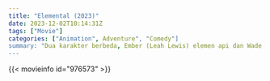 ```yaml
---
title: "Elemental (2023)"
date: 2023-12-02T10:14:31Z
tags: ["Movie"]
categories: ["Animation", Adventure", "Comedy"]
summary: "Dua karakter berbeda, Ember (Leah Lewis) elemen api dan Wade (Mamoudou Athie) elemen air. Layaknya api, Ember memiliki sifat membara, sedangkan Wade memiliki sifat tenang layaknya air. Walaupun berbeda, keduanya saling jatuh cinta dan berusaha mencari kesamaan satu sama lainnya."
---
```


 <mux-player stream-type="on-demand"
  src="https://kp3d-my.sharepoint.com/personal/ryoo_kp3d_onmicrosoft_com/_layouts/15/download.aspx?share=EQR7_MgZem5DqynaKY4QvPwBNogIwi7HBpjHfa7TNGk9xQ" prefer-playback="mse" controls>
  </mux-player>
  
  {{< movieinfo id="976573" >}}

<script src="https://cdn.jsdelivr.net/npm/@mux/mux-player"></script>

 <script type="application/ld+json ">
{
"@context": "https://schema.org/",
"@type": "VideoObject",
"name": "Elemental",
"contentUrl": "https://stream.mux.com/RC61B01FJv2tJ00Knff5ayFCaOUAcfz6UkDFdT00DgcEuY.m3u8",
"thumbnailUrl": "https://www.themoviedb.org/t/p/original/vnrsBGzc5CBdWRsdLz0dVMVgxL2.jpg?width=314&fit_mode=preserve&time=25",
"uploadDate": "2023-12-02T10:14:31Z",
}

</script>